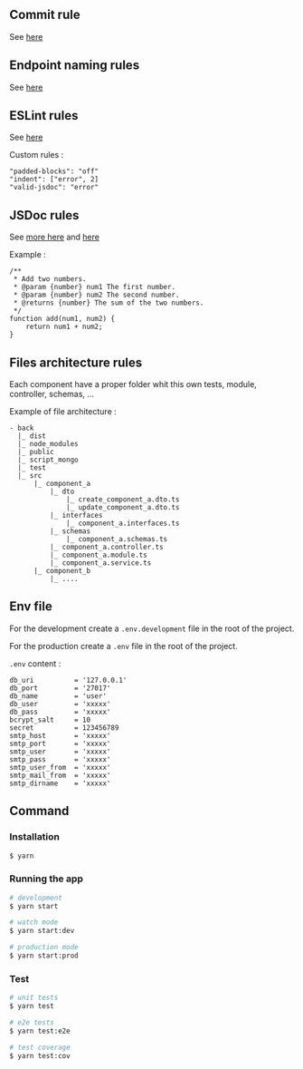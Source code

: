 ## Commit rule

See [here](https://github.com/bouteillerAlan/Commit-Rule)

## Endpoint naming rules

See [here](https://gitlab.helyx.dev/helyx-staff/archivist/api-rules/blob/master/README.md)

## ESLint rules

See [here](https://github.com/unlight/eslint-plugin-nestjs)

Custom rules : 
```
"padded-blocks": "off"
"indent": ["error", 2]
"valid-jsdoc": "error"
```

## JSDoc rules

See [more here](https://devdocs.io/jsdoc/) and [here](https://eslint.org/docs/rules/valid-jsdoc#top)

Example :
```
/**
 * Add two numbers.
 * @param {number} num1 The first number.
 * @param {number} num2 The second number.
 * @returns {number} The sum of the two numbers.
 */
function add(num1, num2) {
    return num1 + num2;
}
```

## Files architecture rules

Each component have a proper folder whit this own tests, module, controller, schemas, ...

Example of file architecture : 
```
- back
  |_ dist
  |_ node_modules
  |_ public
  |_ script_mongo
  |_ test
  |_ src
      |_ component_a
          |_ dto
              |_ create_component_a.dto.ts
              |_ update_component_a.dto.ts
          |_ interfaces
              |_ component_a.interfaces.ts
          |_ schemas
              |_ component_a.schemas.ts
          |_ component_a.controller.ts
          |_ component_a.module.ts
          |_ component_a.service.ts
      |_ component_b
          |_ ....     
```

## Env file
For the development create a ``.env.development`` file in the root of the project.

For the production create a ``.env`` file in the root of the project.

``.env`` content :
```
db_uri          = '127.0.0.1'
db_port         = '27017'
db_name         = 'user'
db_user         = 'xxxxx'
db_pass         = 'xxxxx'
bcrypt_salt     = 10
secret          = 123456789
smtp_host       = 'xxxxx'
smtp_port       = 'xxxxx'
smtp_user       = 'xxxxx'
smtp_pass       = 'xxxxx'
smtp_user_from  = 'xxxxx'
smtp_mail_from  = 'xxxxx'
smtp_dirname    = 'xxxxx'
```



## Command
### Installation

```bash
$ yarn
```

### Running the app

```bash
# development
$ yarn start

# watch mode
$ yarn start:dev

# production mode
$ yarn start:prod
```

### Test

```bash
# unit tests
$ yarn test

# e2e tests
$ yarn test:e2e

# test coverage
$ yarn test:cov
```
